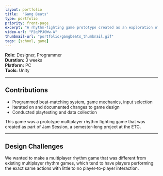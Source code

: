 ```yaml
---
layout: portfolio
title:  "Gang Beats"
type: portfolio
priority: front-page
excerpt: "A rhythm-fighting game prototype created as an exploration of the rhythm game genre."
video-url: "P2qPPJ0Ww-A"
thumbnail-url: "portfolio/gangbeats_thumbnail.gif"
tags: [school, game]
---
```


**Role:** Designer, Programmer  
**Duration:** 3 weeks  
**Platform:** PC  
**Tools:** Unity   

<hr />

## Contributions
* Programmed beat-matching system, game mechanics, input selection
* Iterated on and documented changes to game design
* Conducted playtesting and data collection

This game was a prototype multiplayer rhythm fighting game that was created as part of Jam Session, a semester-long project at the ETC.

<hr />

## Design Challenges

We wanted to make a multiplayer rhythm game that was different from existing multiplayer rhythm games, which tend to have players performing the exact same actions with little to no player-to-player interaction. 
